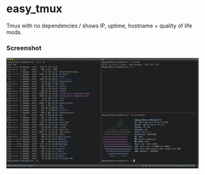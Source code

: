 # easy_tmux
Tmux with no dependencies / shows IP, uptime, hostname + quality of life mods.

### Screenshot

![tmux](https://github.com/flamebarke/easy_tmux/blob/master/ss.png "easy_tmux")
